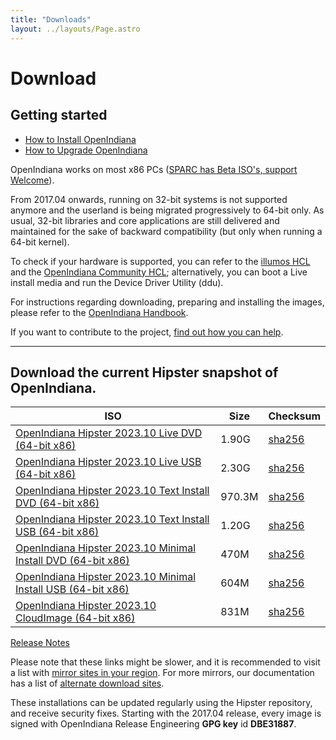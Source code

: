 ```yaml
---
title: "Downloads"
layout: ../layouts/Page.astro
---
```


# Download

## Getting started
- [How to Install OpenIndiana](//docs.openindiana.org/handbook/getting-started/#installing-openindiana)
- [How to Upgrade OpenIndiana](//docs.openindiana.org/handbook/getting-started/#image-package-system-ips)

OpenIndiana works on most x86 PCs ([SPARC has Beta ISO's, support Welcome](//dlc.openindiana.aurora-opencloud.org/SPARC/)).

From 2017.04 onwards, running on 32-bit systems is not supported anymore and the userland is being migrated progressively to 64-bit only. As usual, 32-bit libraries and core applications are still delivered and maintained for the sake of backward compatibility (but only when running a 64-bit kernel).

To check if your hardware is supported, you can refer to the [illumos HCL](//illumos.org/hcl/) and the [OpenIndiana Community HCL](//docs.openindiana.org/community-hcl/components/); 
alternatively, you can boot a Live install media and run the Device Driver Utility (ddu).

For instructions regarding downloading, preparing and installing the images, 
please refer to the [OpenIndiana Handbook](//docs.openindiana.org/handbook/getting-started/).

If you want to contribute to the project, [find out how you can help](/community#getting-involved).

<hr>

## Download the current Hipster snapshot of OpenIndiana.

| ISO                                                                                                                                         | Size    | Checksum                                                                                         |
|---------------------------------------------------------------------------------------------------------------------------------------------|---------|--------------------------------------------------------------------------------------------------|
| [OpenIndiana Hipster 2023.10 Live DVD (64-bit x86)](//dlc.openindiana.org/isos/hipster/20240426/OI-hipster-gui-20240426.iso)                | 	1.90G  | 	[sha256](//dlc.openindiana.org/isos/hipster/20240426/OI-hipster-gui-20240426.iso.sha256sum)     |
| [OpenIndiana Hipster 2023.10 Live USB (64-bit x86)](//dlc.openindiana.org/isos/hipster/20240426/OI-hipster-gui-20240426.usb)                | 	2.30G  | 	[sha256](//dlc.openindiana.org/isos/hipster/20240426/OI-hipster-gui-20240426.usb.sha256sum)     |
| [OpenIndiana Hipster 2023.10 Text Install DVD (64-bit x86)](//dlc.openindiana.org/isos/hipster/20240426/OI-hipster-text-20240426.iso)       | 	970.3M | 	[sha256](//dlc.openindiana.org/isos/hipster/20240426/OI-hipster-text-20240426.iso.sha256sum)    |
| [OpenIndiana Hipster 2023.10 Text Install USB (64-bit x86)](//dlc.openindiana.org/isos/hipster/20240426/OI-hipster-text-20240426.usb)       | 	1.20G  | 	[sha256](//dlc.openindiana.org/isos/hipster/20240426/OI-hipster-text-20240426.usb.sha256sum)    |
| [OpenIndiana Hipster 2023.10 Minimal Install DVD (64-bit x86)](//dlc.openindiana.org/isos/hipster/20240426/OI-hipster-minimal-20240426.iso) | 	470M   | 	[sha256](//dlc.openindiana.org/isos/hipster/20240426/OI-hipster-minimal-20240426.iso.sha256sum) |
| [OpenIndiana Hipster 2023.10 Minimal Install USB (64-bit x86)](//dlc.openindiana.org/isos/hipster/20240426/OI-hipster-minimal-20240426.usb) | 	604M   | 	[sha256](//dlc.openindiana.org/isos/hipster/20240426/OI-hipster-minimal-20240426.usb.sha256sum) |
| [OpenIndiana Hipster 2023.10 CloudImage (64-bit x86)](//dlc.openindiana.org/isos/hipster/20240426/OI-hipster-cloudimage.img.zstd)           | 831M    | [sha256](//dlc.openindiana.org/isos/hipster/20240426/OI-hipster-cloudimage.img.gz.sha256sum)     |

[Release Notes](/announcements/openindiana-hipster-2024-04-announcement/)

Please note that these links might be slower, and it is recommended to visit a list with [mirror sites 
in your region](//dlc.openindiana.org/). For more mirrors, our documentation has a list of 
[alternate download sites](//docs.openindiana.org/handbook/openindiana-download-mirrors/).

These installations can be updated regularly using the Hipster repository, and receive security fixes. 
Starting with the 2017.04 release, every image is signed with 
OpenIndiana Release Engineering **GPG key** id **DBE31887**.
